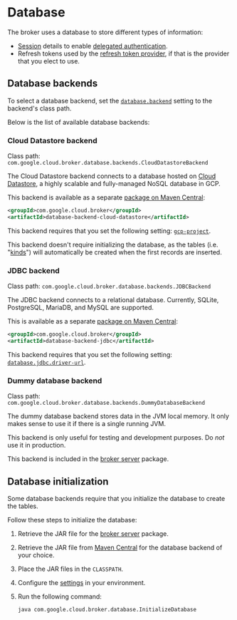 # Database

The broker uses a database to store different types of information:

- [Session](sessions.md) details to enable [delegated authentication](#delegated-authentication).
- Refresh tokens used by the [refresh token provider](providers.md#refresh-token-provider), if that is the provider that you elect
  to use.

## Database backends

To select a database backend, set the [`database.backend`](settings.md#database.backend) setting
to the backend's class path.

Below is the list of available database backends:

### Cloud Datastore backend

Class path: `com.google.cloud.broker.database.backends.CloudDatastoreBackend`

The Cloud Datastore backend connects to a database hosted on [Cloud Datastore](https://cloud.google.com/datastore),
a highly scalable and fully-managed NoSQL database in GCP.

This backend is available as a separate [package on Maven Central](https://search.maven.org/search?q=g:com.google.cloud.broker%20AND%20a:database-backend-cloud-datastore):

```xml
<groupId>com.google.cloud.broker</groupId>
<artifactId>database-backend-cloud-datastore</artifactId>
```

This backend requires that you set the following setting: [`gcp-project`](settings.md#gcp-project).

This backend doesn't require initializing the database, as the tables (i.e. "[kinds](https://cloud.google.com/datastore/docs/concepts/entities#kinds_and_identifiers)")
will automatically be created when the first records are inserted.

### JDBC backend

Class path: `com.google.cloud.broker.database.backends.JDBCBackend`

The JDBC backend connects to a relational database. Currently, SQLite, PostgreSQL, MariaDB, and MySQL are supported.

This is available as a separate [package on Maven Central](https://search.maven.org/search?q=g:com.google.cloud.broker%20AND%20a:database-backend-jdbc):

```xml
<groupId>com.google.cloud.broker</groupId>
<artifactId>database-backend-jdbc</artifactId>
```

This backend requires that you set the following setting: [`database.jdbc.driver-url`](settings.md#database.jdbc.driver-url).

### Dummy database backend

Class path: `com.google.cloud.broker.database.backends.DummyDatabaseBackend`

The dummy database backend stores data in the JVM local memory. It only makes sense to use it if there is
a single running JVM.

This backend is only useful for testing and development purposes. Do *not* use it in production.

This backend is included in the [broker server](broker-server.md) package.

## Database initialization

Some database backends require that you initialize the database to create the tables.

Follow these steps to initialize the database:

1. Retrieve the JAR file for the [broker server](broker-server.md) package.
2. Retrieve the JAR file from [Maven Central](https://search.maven.org/search?q=g:com.google.cloud.broker) for the database backend of your choice.
3. Place the JAR files in the `CLASSPATH`.
4. Configure the [settings](settings.md) in your environment.
5. Run the following command:

   ```shell
   java com.google.cloud.broker.database.InitializeDatabase
   ```